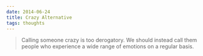 ```yaml
---
date: 2014-06-24
title: Crazy Alternative
tags: thoughts
---
```


> Calling someone crazy is too derogatory. We should instead call them people who experience a wide range of emotions on a regular basis.